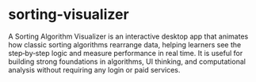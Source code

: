 # sorting-visualizer
A Sorting Algorithm Visualizer is an interactive desktop app that animates how classic sorting algorithms rearrange data, helping learners see the step‑by‑step logic and measure performance in real time. It is useful for building strong foundations in algorithms, UI thinking, and computational analysis without requiring any login or paid services.
